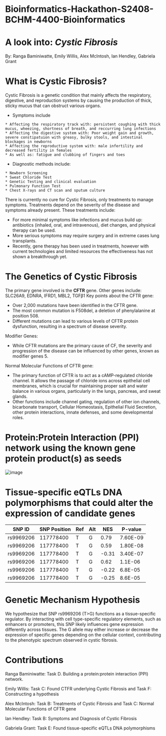 # Bioinformatics-Hackathon-S2408-BCHM-4400-Bioinformatics

# A look into: _**Cystic Fibrosis**_
By: Ranga Baminiwatte, Emily Willis, Alex McIntosh, Ian Hendley, Gabriela Grant

# What is Cystic Fibrosis?
Cystic Fibrosis is a genetic condition that mainly affects the respiratory, digestive, and reproduction systems by causing the production of thick, sticky mucus that can obstruct various organs.
* Symptoms include 
```
* Affecting the respiratory track with: persistent coughing with thick mucus, wheezing, shortness of breath, and reccurring lung infections
* Affecting the digestive system with: Poor weight gain and growth, severe constipatuion with greasy, bulky stools, and intestinal blockages in newborns
* Affecting the reproductive system with: male infertility and decreased fertility in females
* As well as: fatigue and clubbing of fingers and toes
```
* Diagnostic methods include: 
```
* Newborn Screening
* Sweat Chloride Test
* Genetic Testing and clinical evaluation
* Pulmonary Function Test
* Chest X-rays and CT scan and sputum culture
```
There is currently no cure for Cystic Fibrosis, only treatments to manage symptoms. Treatments depend on the severity of the disease and symptoms already present.
These treatments include:
* For more minimal symptoms like infections and mucus build up: antibiotics (inhaled, oral, and intravenous), diet changes, and physical therapy can be used. 
* More serious symptoms may require surgery and in extreme cases lung transplants.
* Recently, gene therapy has been used in treatments, however with current technologies and limited resources the effectiveness has not shown a breakthrough yet.

# The Genetics of Cystic Fibrosis
The primary gene involved is the **CFTR** gene. Other genes include: SLC26A9, EDNRA, IFRD1, MBL2, TGFβ1
Key points about the CFTR gene:
* Over 2,000 mutations have been identified in the CFTR gene.
* The most common mutation is F508del, a deletion of phenylalanine at position 508.
* Different mutations can lead to various levels of CFTR protein dysfunction, resulting in a spectrum of disease severity.

Modifier Genes:
* While CFTR mutations are the primary cause of CF, the severity and progression of the disease can be influenced by other genes, known as modifier genes 5.

Normal Molecular Functions of CFTR gene:
* The primary function of CFTR is to act as a cAMP-regulated chloride channel. It allows the passage of chloride ions across epithelial cell membranes, which is crucial for maintaining proper salt and water balance in various organs, particularly in the lungs, pancreas, and sweat glands. 
* Other functions include channel gating, regulation of other ion channels, bicarbonate transport, Cellular Homeostasis, Epithelial Fluid Secretion, other protein interactions, innate defenses, and some developmental roles.  

# Protein:Protein Interaction (PPI) network using the known gene protein product(s) as seeds

![image](https://github.com/user-attachments/assets/fd276574-67a5-4bf1-b8f3-e31a108eea5f)


# Tissue-specific eQTLs DNA polymorphisms that could alter the expression of candidate genes

| SNP ID  | SNP Position | Ref | 	Alt | NES | P-value |
| ------------- | ------------- | ------------- | ------------- | ------------- | ------------- |
| rs9969206  | 117778400  | T  | G  | 0.79  | 7.60E-09  |
| rs9969206  | 117778400  | T  | G  | 0.59  | 1.80E-08  |
| rs9969206  | 117778400  | T  | G  | -0.31  | 3.40E-07  |
| rs9969206  | 117778400  | T  | G  | 0.62  | 1.1E-06  |
| rs9969206  | 117778400  | T  | G  | -0.22  | 6.8E-05  |
| rs9969206  | 117778400  | T  | G  | -0.25  | 8.6E-05  |

# Genetic Mechanism Hypothesis
We hypothesize that SNP rs9969206 (T>G) functions as a tissue-specific regulator. By interacting with cell type-specific regulatory elements, such as enhancers or promoters, this SNP likely influences gene expression differently across tissues. The G allele may either increase or decrease the expression of specific genes depending on the cellular context, contributing to the phenotypic spectrum observed in cystic fibrosis.

# Contributions
Ranga Baminiwatte: Task D. Building a protein:protein interaction (PPI) network.

Emily Willis: Task C: Found CTFR underlying Cystic Fibrosis and Task F: Constructing a hypothesis

Alex McIntosh: Task B: Treatments of Cystic Fibrosis and Task C: Normal Molecular Functions of CFTR gene

Ian Hendley: Task B: Symptoms and Diagnosis of Cystic Fibrosis

Gabriela Grant: Task E: Found tissue-specific eQTLs DNA polymorphisms
